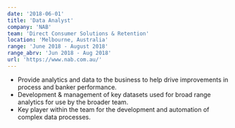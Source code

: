 ```yaml
---
date: '2018-06-01'
title: 'Data Analyst'
company: 'NAB'
team: 'Direct Consumer Solutions & Retention'
location: 'Melbourne, Australia'
range: 'June 2018 - August 2018'
range_abrv: 'Jun 2018 - Aug 2018'
url: 'https://www.nab.com.au/'
---
```


- Provide analytics and data to the business to help drive improvements in process and banker performance.
- Development & management of key datasets used for broad range analytics for use by the broader team.
- Key player within the team for the development and automation of complex data processes.

